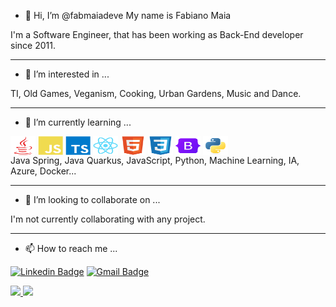- 👋 Hi, I’m @fabmaiadeve My name is Fabiano Maia

I'm a Software Engineer, that has been working as Back-End developer since 2011.

---

- 👀 I’m interested in ...

TI, Old Games, Veganism, Cooking, Urban Gardens, Music and Dance.   

---

- 🌱 I’m currently learning ...
<div style="display: inline_block">
 <img align="center" alt="Fab-Java" height="30" width="40" src="https://raw.githubusercontent.com/devicons/devicon/master/icons/java/java-plain.svg">
 <!--<img align="center" alt="Fab-Thymeleaf" height="30" width="40" src="https://raw.githubusercontent.com/devicons/devicon/master/icons/thymeleaf/thymeleaf-plain.svg">--> 
 <img align="center" alt="Fab-Js" height="30" width="40" src="https://raw.githubusercontent.com/devicons/devicon/master/icons/javascript/javascript-plain.svg">
 <img align="center" alt="Fab-Ts" height="30" width="40" src="https://raw.githubusercontent.com/devicons/devicon/master/icons/typescript/typescript-plain.svg">
 <img align="center" alt="Fab-React" height="30" width="40" src="https://raw.githubusercontent.com/devicons/devicon/master/icons/react/react-original.svg">
 <img align="center" alt="Fab-HTML" height="30" width="40" src="https://raw.githubusercontent.com/devicons/devicon/master/icons/html5/html5-original.svg">
 <img align="center" alt="Fab-CSS" height="30" width="40" src="https://raw.githubusercontent.com/devicons/devicon/master/icons/css3/css3-original.svg">
 <img align="center" alt="Fab-Bootstrap" height="30" width="40" src="https://raw.githubusercontent.com/devicons/devicon/master/icons/bootstrap/bootstrap-original.svg">
 <img align="center" alt="Fab-Python" height="30" width="40" src="https://raw.githubusercontent.com/devicons/devicon/master/icons/python/python-original.svg">    
</div>
Java Spring, Java Quarkus, JavaScript, Python, Machine Learning, IA, Azure, Docker...

---

- 💞️ I’m looking to collaborate on ...

I'm not currently collaborating with any project.

---

- 📫 How to reach me ...

[![Linkedin Badge](https://img.shields.io/badge/-Fabiano%20Maia-blue?style=flat-square&logo=Linkedin&logoColor=white&link=https://www.linkedin.com/in/fabiano-maia-1b8564b8/)](https://www.linkedin.com/in/fabiano-maia-1b8564b8/) 
[![Gmail Badge](https://img.shields.io/badge/-Email-6633cc?style=flat-square&logo=Gmail&logoColor=white&link=mailto:fmaiati@gmail.com)](mailto:fmaiati@gmail.com)
<div>
  <a href="https://github.com/fabmaiadeve">
  <img height="180em" src="https://github-readme-stats.vercel.app/api?username=fabmaiadeve&show_icons=true&theme=cobalt&include_all_commits=true&count_private=true"/>
  <img height="180em" src="https://github-readme-stats.vercel.app/api/top-langs/?username=fabmaiadeve&layout=compact&langs_count=7&theme=cobalt"/>
</div>

  

<!---
fabmaiadeve/fabmaiadeve is a ✨ special ✨ repository because its `README.md` (this file) appears on your GitHub profile.
You can click the Preview link to take a look at your changes.
--->

